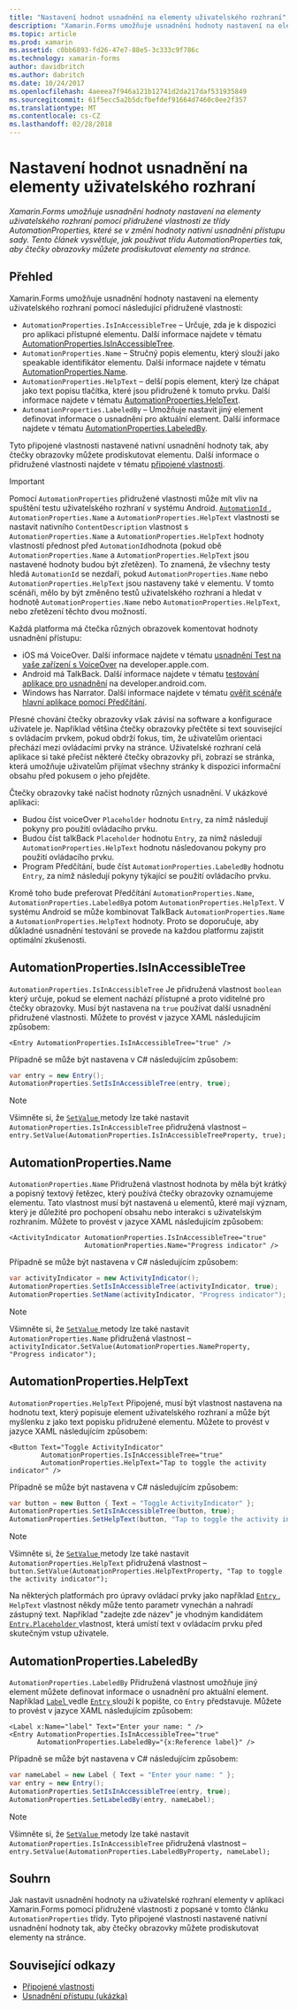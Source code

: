 ```yaml
---
title: "Nastavení hodnot usnadnění na elementy uživatelského rozhraní"
description: "Xamarin.Forms umožňuje usnadnění hodnoty nastavení na elementy uživatelského rozhraní pomocí přidružené vlastnosti ze třídy AutomationProperties, které se v změní hodnoty nativní usnadnění přístupu sady. Tento článek vysvětluje, jak používat třídu AutomationProperties tak, aby čtečky obrazovky můžete prodiskutovat elementy na stránce."
ms.topic: article
ms.prod: xamarin
ms.assetid: c0bb6893-fd26-47e7-88e5-3c333c9f786c
ms.technology: xamarin-forms
author: davidbritch
ms.author: dabritch
ms.date: 10/24/2017
ms.openlocfilehash: 4aeeea7f946a121b12741d2da217daf531935849
ms.sourcegitcommit: 61f5ecc5a2b5dcfbefdef91664d7460c0ee2f357
ms.translationtype: MT
ms.contentlocale: cs-CZ
ms.lasthandoff: 02/28/2018
---
```

# <a name="setting-accessibility-values-on-user-interface-elements"></a>Nastavení hodnot usnadnění na elementy uživatelského rozhraní

_Xamarin.Forms umožňuje usnadnění hodnoty nastavení na elementy uživatelského rozhraní pomocí přidružené vlastnosti ze třídy AutomationProperties, které se v změní hodnoty nativní usnadnění přístupu sady. Tento článek vysvětluje, jak používat třídu AutomationProperties tak, aby čtečky obrazovky můžete prodiskutovat elementy na stránce._

## <a name="overview"></a>Přehled

Xamarin.Forms umožňuje usnadnění hodnoty nastavení na elementy uživatelského rozhraní pomocí následující přidružené vlastnosti:

- `AutomationProperties.IsInAccessibleTree` – Určuje, zda je k dispozici pro aplikaci přístupné elementu. Další informace najdete v tématu [AutomationProperties.IsInAccessibleTree](#isinaccessibletree).
- `AutomationProperties.Name` – Stručný popis elementu, který slouží jako speakable identifikátor elementu. Další informace najdete v tématu [AutomationProperties.Name](#name).
- `AutomationProperties.HelpText` – delší popis element, který lze chápat jako text popisu tlačítka, které jsou přidružené k tomuto prvku. Další informace najdete v tématu [AutomationProperties.HelpText](#helptext).
- `AutomationProperties.LabeledBy` – Umožňuje nastavit jiný element definovat informace o usnadnění pro aktuální element. Další informace najdete v tématu [AutomationProperties.LabeledBy](#labeledby).

Tyto připojené vlastnosti nastavené nativní usnadnění hodnoty tak, aby čtečky obrazovky můžete prodiskutovat elementu. Další informace o přidružené vlastnosti najdete v tématu [připojené vlastnosti](~/xamarin-forms/xaml/attached-properties.md).

> [!IMPORTANT]
> Pomocí `AutomationProperties` přidružené vlastnosti může mít vliv na spuštění testu uživatelského rozhraní v systému Android. [ `AutomationId` ](https://developer.xamarin.com/api/property/Xamarin.Forms.Element.AutomationId/), `AutomationProperties.Name` a `AutomationProperties.HelpText` vlastnosti se nastavit nativního `ContentDescription` vlastnost s `AutomationProperties.Name` a `AutomationProperties.HelpText` hodnoty vlastností přednost před `AutomationId`hodnota (pokud obě `AutomationProperties.Name` a `AutomationProperties.HelpText` jsou nastavené hodnoty budou být zřetězen). To znamená, že všechny testy hledá `AutomationId` se nezdaří, pokud `AutomationProperties.Name` nebo `AutomationProperties.HelpText` jsou nastaveny také v elementu. V tomto scénáři, mělo by být změněno testů uživatelského rozhraní a hledat v hodnotě `AutomationProperties.Name` nebo `AutomationProperties.HelpText`, nebo zřetězení těchto dvou možností.

Každá platforma má čtečka různých obrazovek komentovat hodnoty usnadnění přístupu:

- iOS má VoiceOver. Další informace najdete v tématu [usnadnění Test na vaše zařízení s VoiceOver](https://developer.apple.com/library/content/technotes/TestingAccessibilityOfiOSApps/TestAccessibilityonYourDevicewithVoiceOver/TestAccessibilityonYourDevicewithVoiceOver.html) na developer.apple.com.
- Android má TalkBack. Další informace najdete v tématu [testování aplikace pro usnadnění](https://developer.android.com/training/accessibility/testing.html#talkback) na developer.android.com.
- Windows has Narrator. Další informace najdete v tématu [ověřit scénáře hlavní aplikace pomocí Předčítání](/windows/uwp/accessibility/accessibility-testing#verify-main-app-scenarios-by-using-narrator/).

Přesné chování čtečky obrazovky však závisí na software a konfigurace uživatele je. Například většina čtečky obrazovky přečtěte si text související s ovládacím prvkem, pokud obdrží fokus, tím, že uživatelům orientaci přechází mezi ovládacími prvky na stránce. Uživatelské rozhraní celá aplikace si také přečíst některé čtečky obrazovky při, zobrazí se stránka, která umožňuje uživatelům přijímat všechny stránky k dispozici informační obsahu před pokusem o jeho přejděte.

Čtečky obrazovky také načíst hodnoty různých usnadnění. V ukázkové aplikaci:

- Budou číst voiceOver `Placeholder` hodnotu `Entry`, za nímž následují pokyny pro použití ovládacího prvku.
- Budou číst talkBack `Placeholder` hodnotu `Entry`, za nímž následují `AutomationProperties.HelpText` hodnotu následovanou pokyny pro použití ovládacího prvku.
- Program Předčítání, bude číst `AutomationProperties.LabeledBy` hodnotu `Entry`, za nímž následují pokyny týkající se použití ovládacího prvku.

Kromě toho bude preferovat Předčítání `AutomationProperties.Name`, `AutomationProperties.LabeledBy`a potom `AutomationProperties.HelpText`. V systému Android se může kombinovat TalkBack `AutomationProperties.Name` a `AutomationProperties.HelpText` hodnoty. Proto se doporučuje, aby důkladné usnadnění testování se provede na každou platformu zajistit optimální zkušenosti.

<a name="isinaccessibletree" />

## <a name="automationpropertiesisinaccessibletree"></a>AutomationProperties.IsInAccessibleTree

`AutomationProperties.IsInAccessibleTree` Je přidružená vlastnost `boolean` který určuje, pokud se element nachází přístupné a proto viditelné pro čtečky obrazovky. Musí být nastavena na `true` používat další usnadnění přidružené vlastnosti. Můžete to provést v jazyce XAML následujícím způsobem:

```xaml
<Entry AutomationProperties.IsInAccessibleTree="true" />
```

Případně se může být nastavena v C# následujícím způsobem:

```csharp
var entry = new Entry();
AutomationProperties.SetIsInAccessibleTree(entry, true);
```

> [!NOTE]
> Všimněte si, že [ `SetValue` ](https://developer.xamarin.com/api/member/Xamarin.Forms.BindableObject.SetValue/p/Xamarin.Forms.BindableProperty/System.Object/) metody lze také nastavit `AutomationProperties.IsInAccessibleTree` přidružená vlastnost – `entry.SetValue(AutomationProperties.IsInAccessibleTreeProperty, true);`

<a name="name" />

## <a name="automationpropertiesname"></a>AutomationProperties.Name

`AutomationProperties.Name` Přidružená vlastnost hodnota by měla být krátký a popisný textový řetězec, který používá čtečky obrazovky oznamujeme elementu. Tato vlastnost musí být nastavená u elementů, které mají význam, který je důležité pro pochopení obsahu nebo interakci s uživatelským rozhraním. Můžete to provést v jazyce XAML následujícím způsobem:

```xaml
<ActivityIndicator AutomationProperties.IsInAccessibleTree="true"
                   AutomationProperties.Name="Progress indicator" />
```

Případně se může být nastavena v C# následujícím způsobem:

```csharp
var activityIndicator = new ActivityIndicator();
AutomationProperties.SetIsInAccessibleTree(activityIndicator, true);
AutomationProperties.SetName(activityIndicator, "Progress indicator");
```

> [!NOTE]
> Všimněte si, že [ `SetValue` ](https://developer.xamarin.com/api/member/Xamarin.Forms.BindableObject.SetValue/p/Xamarin.Forms.BindableProperty/System.Object/) metody lze také nastavit `AutomationProperties.Name` přidružená vlastnost – `activityIndicator.SetValue(AutomationProperties.NameProperty, "Progress indicator");`

<a name="helptext" />

## <a name="automationpropertieshelptext"></a>AutomationProperties.HelpText

`AutomationProperties.HelpText` Připojené, musí být vlastnost nastavena na hodnotu text, který popisuje element uživatelského rozhraní a může být myšlenku z jako text popisku přidružené elementu. Můžete to provést v jazyce XAML následujícím způsobem:

```xaml
<Button Text="Toggle ActivityIndicator"
        AutomationProperties.IsInAccessibleTree="true"
        AutomationProperties.HelpText="Tap to toggle the activity indicator" />
```

Případně se může být nastavena v C# následujícím způsobem:

```csharp
var button = new Button { Text = "Toggle ActivityIndicator" };
AutomationProperties.SetIsInAccessibleTree(button, true);
AutomationProperties.SetHelpText(button, "Tap to toggle the activity indicator");
```

> [!NOTE]
> Všimněte si, že [ `SetValue` ](https://developer.xamarin.com/api/member/Xamarin.Forms.BindableObject.SetValue/p/Xamarin.Forms.BindableProperty/System.Object/) metody lze také nastavit `AutomationProperties.HelpText` přidružená vlastnost – `button.SetValue(AutomationProperties.HelpTextProperty, "Tap to toggle the activity indicator");`

Na některých platformách pro úpravy ovládací prvky jako například [ `Entry` ](https://developer.xamarin.com/api/type/Xamarin.Forms.Entry/), `HelpText` vlastnost někdy může tento parametr vynechán a nahradí zástupný text. Například "zadejte zde název" je vhodným kandidátem [ `Entry.Placeholder` ](https://developer.xamarin.com/api/property/Xamarin.Forms.Entry.Placeholder/) vlastnost, která umístí text v ovládacím prvku před skutečným vstup uživatele.

<a name="labeledby" />

## <a name="automationpropertieslabeledby"></a>AutomationProperties.LabeledBy

`AutomationProperties.LabeledBy` Přidružená vlastnost umožňuje jiný element můžete definovat informace o usnadnění pro aktuální element. Například [ `Label` ](https://developer.xamarin.com/api/type/Xamarin.Forms.Label/) vedle [ `Entry` ](https://developer.xamarin.com/api/type/Xamarin.Forms.Entry/) slouží k popište, co `Entry` představuje. Můžete to provést v jazyce XAML následujícím způsobem:

```xaml
<Label x:Name="label" Text="Enter your name: " />
<Entry AutomationProperties.IsInAccessibleTree="true"
       AutomationProperties.LabeledBy="{x:Reference label}" />
```

Případně se může být nastavena v C# následujícím způsobem:

```csharp
var nameLabel = new Label { Text = "Enter your name: " };
var entry = new Entry();
AutomationProperties.SetIsInAccessibleTree(entry, true);
AutomationProperties.SetLabeledBy(entry, nameLabel);
```

> [!NOTE]
> Všimněte si, že [ `SetValue` ](https://developer.xamarin.com/api/member/Xamarin.Forms.BindableObject.SetValue/p/Xamarin.Forms.BindableProperty/System.Object/) metody lze také nastavit `AutomationProperties.IsInAccessibleTree` přidružená vlastnost – `entry.SetValue(AutomationProperties.LabeledByProperty, nameLabel);`

## <a name="summary"></a>Souhrn

Jak nastavit usnadnění hodnoty na uživatelské rozhraní elementy v aplikaci Xamarin.Forms pomocí přidružené vlastnosti z popsané v tomto článku `AutomationProperties` třídy. Tyto připojené vlastnosti nastavené nativní usnadnění hodnoty tak, aby čtečky obrazovky můžete prodiskutovat elementy na stránce.


## <a name="related-links"></a>Související odkazy

- [Připojené vlastnosti](~/xamarin-forms/xaml/attached-properties.md)
- [Usnadnění přístupu (ukázka)](https://developer.xamarin.com/samples/xamarin-forms/UserInterface/Accessibility/)
